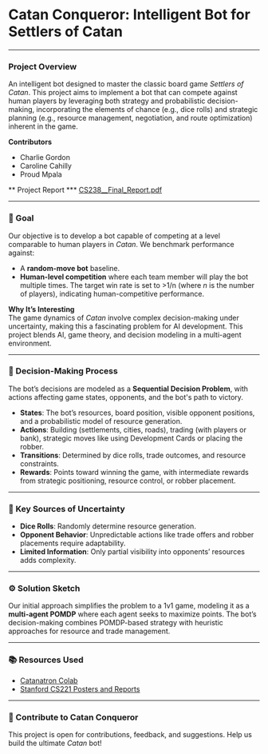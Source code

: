 # Catan Conqueror: Intelligent Bot for Settlers of Catan

---

### Project Overview  
An intelligent bot designed to master the classic board game *Settlers of Catan*. This project aims to implement a bot that can compete against human players by leveraging both strategy and probabilistic decision-making, incorporating the elements of chance (e.g., dice rolls) and strategic planning (e.g., resource management, negotiation, and route optimization) inherent in the game.

**Contributors**  
- Charlie Gordon  
- Caroline Cahilly  
- Proud Mpala

** Project Report ***
[CS238__Final_Report.pdf](https://github.com/user-attachments/files/18841691/CS238__Final_Report.pdf)


---

### 🧭 Goal

Our objective is to develop a bot capable of competing at a level comparable to human players in *Catan*. We benchmark performance against:
- A **random-move bot** baseline.
- **Human-level competition** where each team member will play the bot multiple times. The target win rate is set to >1/n (where *n* is the number of players), indicating human-competitive performance.

**Why It’s Interesting**  
The game dynamics of *Catan* involve complex decision-making under uncertainty, making this a fascinating problem for AI development. This project blends AI, game theory, and decision modeling in a multi-agent environment.

---

### 🧠 Decision-Making Process

The bot’s decisions are modeled as a **Sequential Decision Problem**, with actions affecting game states, opponents, and the bot's path to victory.  
- **States**: The bot’s resources, board position, visible opponent positions, and a probabilistic model of resource generation.
- **Actions**: Building (settlements, cities, roads), trading (with players or bank), strategic moves like using Development Cards or placing the robber.
- **Transitions**: Determined by dice rolls, trade outcomes, and resource constraints.
- **Rewards**: Points toward winning the game, with intermediate rewards from strategic positioning, resource control, or robber placement.

---

### 🎲 Key Sources of Uncertainty

- **Dice Rolls**: Randomly determine resource generation.
- **Opponent Behavior**: Unpredictable actions like trade offers and robber placements require adaptability.
- **Limited Information**: Only partial visibility into opponents’ resources adds complexity.

---

### ⚙️ Solution Sketch

Our initial approach simplifies the problem to a 1v1 game, modeling it as a **multi-agent POMDP** where each agent seeks to maximize points. The bot’s decision-making combines POMDP-based strategy with heuristic approaches for resource and trade management.

---

### 📚 Resources Used  
- [Catanatron Colab](https://colab.research.google.com/github/bcollazo/catanatron/blob/master/catanatron_experimental/catanatron_experimental/Overview.ipynb)
- [Stanford CS221 Posters and Reports](https://web.stanford.edu/class/archive/cs/cs221/cs221.1192/2018/restricted/posters/wlauer/poster.pdf)

---

### 🤝 Contribute to Catan Conqueror  
This project is open for contributions, feedback, and suggestions. Help us build the ultimate *Catan* bot!

